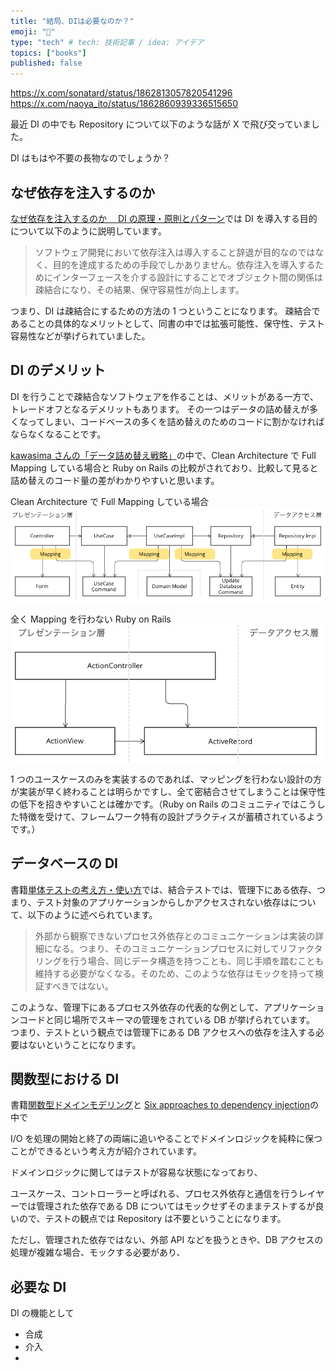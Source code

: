```yaml
---
title: "結局、DIは必要なのか？"
emoji: "🦍"
type: "tech" # tech: 技術記事 / idea: アイデア
topics: ["books"]
published: false
---
```


https://x.com/sonatard/status/1862813057820541296
https://x.com/naoya_ito/status/1862860939336515650

最近 DI の中でも Repository について以下のような話が X で飛び交っていました。

DI はもはや不要の長物なのでしょうか？

## なぜ依存を注入するのか

[なぜ依存を注入するのか　 DI の原理・原則とパターン](https://book.mynavi.jp/ec/products/detail/id=143373)では DI を導入する目的について以下のように説明しています。

> ソフトウェア開発において依存注入は導入すること辞退が目的なのではなく、目的を達成するための手段でしかありません。依存注入を導入するためにインターフェースを介する設計にすることでオブジェクト間の関係は疎結合になり、その結果、保守容易性が向上します。

つまり、DI は疎結合にするための方法の 1 つということになります。
疎結合であることの具体的なメリットとして、同書の中では拡張可能性、保守性、テスト容易性などが挙げられていました。

## DI のデメリット

DI を行うことで疎結合なソフトウェアを作ることは、メリットがある一方で、トレードオフとなるデメリットもあります。
その一つはデータの詰め替えが多くなってしまい、コードベースの多くを詰め替えのためのコードに割かなければならなくなることです。

[kawasima さんの「データ詰め替え戦略」](https://scrapbox.io/kawasima/%E3%83%87%E3%83%BC%E3%82%BF%E8%A9%B0%E3%82%81%E6%9B%BF%E3%81%88%E6%88%A6%E7%95%A5)の中で、Clean Architecture で Full Mapping している場合と Ruby on Rails の比較がされており、比較して見ると詰め替えのコード量の差がわかりやすいと思います。

Clean Architecture で Full Mapping している場合
![Clean ArchitectureでFull Mappingしている場合詰め替えが4箇所で発生する](/images/kawasima_clean_arch_full_mapping.png)

全く Mapping を行わない Ruby on Rails
![全くMappingを行わないRuby on Rails](/images/kawasima_rails_no_mapping.png)

1 つのユースケースのみを実装するのであれば、マッピングを行わない設計の方が実装が早く終わることは明らかですし、全て密結合させてしまうことは保守性の低下を招きやすいことは確かです。（Ruby on Rails のコミュニティではこうした特徴を受けて、フレームワーク特有の設計プラクティスが蓄積されているようです。）

## データベースの DI

書籍[単体テストの考え方・使い方](https://book.mynavi.jp/ec/products/detail/id=134252)では、結合テストでは、管理下にある依存、つまり、テスト対象のアプリケーションからしかアクセスされない依存はについて、以下のように述べられています。

> 外部から観察できないプロセス外依存とのコミュニケーションは実装の詳細になる。つまり、そのコミュニケーションプロセスに対してリファクタリングを行う場合、同じデータ構造を持つことも、同じ手順を踏むことも維持する必要がなくなる。そのため、このような依存はモックを持って検証すべきではない。

このような、管理下にあるプロセス外依存の代表的な例として、アプリケーションコードと同じ場所でスキーマの管理をされている DB が挙げられています。
つまり、テストという観点では管理下にある DB アクセスへの依存を注入する必要はないということになります。

## 関数型における DI

書籍[関数型ドメインモデリング](https://tatsu-zine.com/books/domain-modeling-made-functional)と
[Six approaches to dependency injection](https://fsharpforfunandprofit.com/posts/dependencies/)の中で

I/O を処理の開始と終了の両端に追いやることでドメインロジックを純粋に保つことができるという考え方が紹介されています。

ドメインロジックに関してはテストが容易な状態になっており、

ユースケース、コントローラーと呼ばれる、プロセス外依存と通信を行うレイヤーでは管理された依存である DB についてはモックせずそのままテストするが良いので、テストの観点では Repository は不要ということになります。

ただし、管理された依存ではない、外部 API などを扱うときや、DB アクセスの処理が複雑な場合、モックする必要があり、

## 必要な DI

DI の機能として

- 合成
- 介入
-

<!-- Web APIでDIから得られるメリットは
コードの疎結合さとテストの容易性（依存をなぜ注入するのか）で
RDBについては管理されたプロセス外依存なので、ちゃんと結合テストで本物を使った方が良い→この観点では不要
ドメイン層についてはIOを処理の開始と終了の両端に配置することで、プロセス外依存を含まない純粋関数にすることができる（単体テストの考え方、使い方と関数型ドメインモデリングそれぞれで紹介）
どの程度、疎結合さを必要とするかによって
Repositoryの分割はするが、インターフェースをドメイン層に持たせない
そもそも分割しない
というオプションがある
ドメイン駆動設計を始めようでは
ドメインの複雑さによってトランザクションスクリプトとドメインモデルパターンを選択するという考え方が紹介されている。 -->
